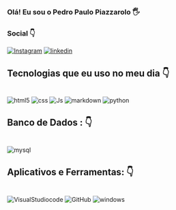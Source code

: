 
### Olá! Eu sou o Pedro Paulo Piazzarolo 🖐️

### Social 👇

[![Instagram](https://img.shields.io/badge/Instagram-E4405F?style=for-the-badge&logo=instagram&logoColor=white)](https://www.instagram.com/pedropiazzarolo)
[![linkedin](https://img.shields.io/badge/LinkedIn-0077B5?style=for-the-badge&logo=linkedin&logoColor=whit)](https://www.linkedin.com/in/pedro-paulo-costa-piazzarolo-moreira-9680752b8)


## Tecnologias que eu uso no meu dia 👇

<div style="dispaly: inline_block"><br/>
<img alig="center"  alt="html5" src="https://img.shields.io/badge/HTML5-E34F26?style=for-the-badge&logo=html5&logoColor=white">
<img alig="center"  alt="css" src="https://img.shields.io/badge/CSS3-1572B6?style=for-the-badge&logo=css3&logoColor=white">
<img alig="center"  alt="Js" src="https://img.shields.io/badge/JavaScript-F7DF1E?style=for-the-badge&logo=javascript&logoColor=black">
<img alig="center"  alt="markdown" src="https://img.shields.io/badge/Markdown-000000?style=for-the-badge&logo=markdown&logoColor=white">
<img alig="center"  alt="python" src="https://img.shields.io/badge/Python-14354C?style=for-the-badge&logo=python&logoColor=white">
</div>

## Banco de Dados :  👇
<div style="dispaly: inline_block"><br/>
<img alig="center"  alt="mysql" src="https://img.shields.io/badge/MySQL-00000F?style=for-the-badge&logo=mysql&logoColor=white">
</div>

## Aplicativos e Ferramentas:  👇
<div style="dispaly: inline_block"><br/>
<img alig="center"  alt="VisualStudiocode" src="https://img.shields.io/badge/Visual_Studio_Code-0078D4?style=for-the-badge&logo=visual%20studio%20code&logoColor=white">
<img alig="center"  alt="GitHub" src="https://img.shields.io/badge/GitHub-100000?style=for-the-badge&logo=github&logoColor=white">
<img alig="center"  alt="windows" src="https://img.shields.io/badge/Windows-0078D6?style=for-the-badge&logo=windows&logoColor=white">
</div>


